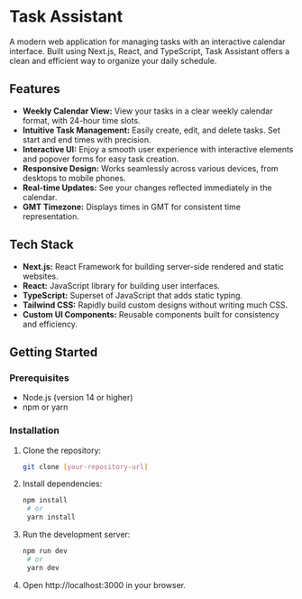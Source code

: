 # Task Assistant

A modern web application for managing tasks with an interactive calendar interface. Built using Next.js, React, and TypeScript, Task Assistant offers a clean and efficient way to organize your daily schedule.

## Features

- **Weekly Calendar View:** View your tasks in a clear weekly calendar format, with 24-hour time slots.
- **Intuitive Task Management:** Easily create, edit, and delete tasks. Set start and end times with precision.
- **Interactive UI:** Enjoy a smooth user experience with interactive elements and popover forms for easy task creation.
- **Responsive Design:** Works seamlessly across various devices, from desktops to mobile phones.
- **Real-time Updates:** See your changes reflected immediately in the calendar.
- **GMT Timezone:** Displays times in GMT for consistent time representation.

## Tech Stack

- **Next.js:** React Framework for building server-side rendered and static websites.
- **React:** JavaScript library for building user interfaces.
- **TypeScript:** Superset of JavaScript that adds static typing.
- **Tailwind CSS:** Rapidly build custom designs without writing much CSS.
- **Custom UI Components:** Reusable components built for consistency and efficiency.

## Getting Started

### Prerequisites

- Node.js (version 14 or higher)
- npm or yarn

### Installation

1. Clone the repository:
   ```bash
   git clone [your-repository-url]
   ```
2. Install dependencies:
   ```bash
   npm install
    # or
    yarn install
   ```
3. Run the development server:
   ```bash
   npm run dev
    # or
    yarn dev
   ```
4. Open http://localhost:3000 in your browser.

